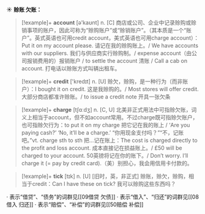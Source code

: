 ☀ <span class="category">**赊账 欠账：**</span>
>[!example]+ <span class="vocabulary">**account**</span> [ə'kaʊnt] 
> <span class="definition">n. [C] 商店或公司、企业中记录赊购或赊销事项的账户，因此可称为“赊购账户”或“赊销账户”。（其本质是一个“账户”。英式英语也可用credit account，美式英语也可用charge account）：</span>Put it on my account please. 请记在我的赊购账上。/ We have accounts with our suppliers. 我们与供应商实行赊购制。/ expense account（由公司报销费用的）报销账户 / to settle the account 清账 / Call a cab on account. 打电话以赊账方式叫辆出租车。

>[!example]+ <span class="vocabulary">**credit**</span> ['kredɪt] 
> <span class="definition">n. [U] 赊欠，赊购，是一种行为（而非账户）：</span>I bought it on credit. 这是我赊购的。/ Most stores will offer credit. 大部分商店都准许赊账。/ to issue a credit note 开具一张欠条

>[!example]+ <span class="vocabulary">**charge**</span> [tʃɑːdӡ] 
> <span class="definition">n. [C, U] 北美非正式用法中可指赊欠账，词义上相当于account，但不如account常用。不过charge既可指赊欠账户，也可指赊欠行为：</span>to put it on my charge 把它记在我的账上 / ‘Are you paying cash?’ ‘No, it’ll be a charge.’ “你用现金支付吗？”“不，记账吧。”<span class="definition">vt. charge sth to sth 把…记在账上：</span>The cost is charged directly to the profit and loss account. 成本直接记在损益账上。/ £50 will be charged to your account. 50英镑将记在你的账下。/ Don’t worry. I’ll charge it (= pay by credit card).（美）别担心，我会用信用卡付款的。

>[!example]+ <span class="vocabulary">**tick**</span> [tɪk] 
> <span class="definition">n. [U] [旧时，英，非正式] 赊账，赊欠，赊购，相当于credit：</span>Can I have these on tick? 我可以赊购这些东西吗？

· 表示“借贷”、“债务”的词群见[[09借贷 欠债]]
· 表示“借入”、“归还”的词群见[[08借入 归还]]
· 表示“赔偿”、“补偿”的词群见[[50赔偿 补偿]]

